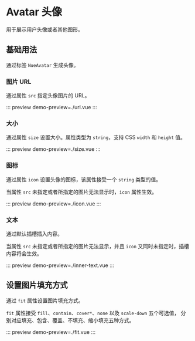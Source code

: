 # Avatar 头像

用于展示用户头像或者其他图形。

## 基础用法

通过标签 `NueAvatar` 生成头像。

### 图片 URL

通过属性 `src` 指定头像图片的 URL。

::: preview
demo-preview=./url.vue
:::

### 大小

通过属性 `size` 设置大小。属性类型为 `string`，支持 CSS `width` 和 `height` 值。

::: preview
demo-preview=./size.vue
:::

### 图标

通过属性 `icon` 设置头像的图标，该属性接受一个 `string` 类型的值。

当属性 `src` 未指定或者所指定的图片无法显示时，`icon` 属性生效。

::: preview
demo-preview=./icon.vue
:::

### 文本

通过默认插槽插入内容。

当属性 `src` 未指定或者所指定的图片无法显示，并且 `icon` 又同时未指定时，插槽内容将会生效。

::: preview
demo-preview=./inner-text.vue
:::

## 设置图片填充方式

通过 `fit` 属性设置图片填充方式。

`fit` 属性接受 `fill`、`contain`、`cover*`、`none` 以及 `scale-down` 五个可选值，
分别对应填充、包含、覆盖、不填充、缩小填充五种方式。

::: preview
demo-preview=./fit.vue
:::
